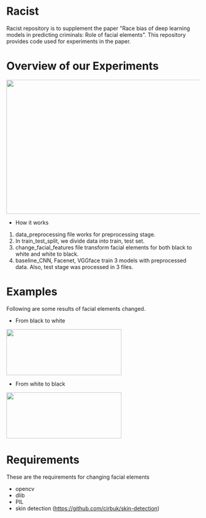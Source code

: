 # Racist
Racist repository is to supplement the paper "Race bias of deep learning models in predicting criminals: Role of facial elements". This repository provides code used for experiments in the paper.

# Overview of our Experiments
<img src="https://user-images.githubusercontent.com/63252403/105454857-f1cd2c00-5cc5-11eb-93db-830c11eaf7a8.jpg"  width="1000" height="350">


- How it works
1. data_preprocessing file works for preprocessing stage. 
2. In train_test_split, we divide data into train, test set.
3. change_facial_features file transform facial elements for both black to white and white to black.
4. baseline_CNN, Facenet, VGGface train 3 models with preprocessed data. Also, test stage was processed in 3 files.


# Examples
Following are some results of facial elements changed.


- From black to white

<img src="https://user-images.githubusercontent.com/63252403/105443168-67c59900-5cae-11eb-9d33-80d6ff2f5ad3.jpg"  width="300" height="120">

- From white to black

<img src="https://user-images.githubusercontent.com/63252403/105443189-72802e00-5cae-11eb-893f-50dec9663b99.jpg"  width="300" height="120">



# Requirements
These are the requirements for changing facial elements
- opencv
- dlib
- PIL
- skin detection (https://github.com/cirbuk/skin-detection)
